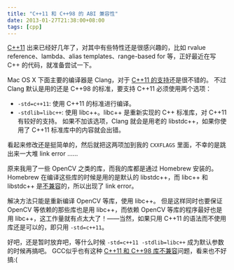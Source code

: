 ```yaml
---
title: "C++11 和 C++98 的 ABI 兼容性"
date: 2013-01-27T21:38:00+08:00
tags: [cpp]
---
```


[C++11][] 出来已经好几年了，对其中有些特性还是很感兴趣的，比如 rvalue reference、lambda、alias templates、range-based for 等，正好最近在写 C++ 的代码，就准备尝试一下。

Mac OS X 下面主要的编译器是 Clang，对于 [C++11 的支持][Clang-c++11]还是很不错的。 不过 Clang 默认是用的还是 C++98 的标准，要支持 C++11 必须使用两个选项：

- `-std=c++11`: 使用 C++11 的标准进行编译。
- `-stdlib=libc++`: 使用 libc++。libc++ 是重新实现的 C++ 标准库，对 C++11 有较好的支持。 如果不加该选项，Clang 就会是用老的 libstdc++，如果你使用了 C++11 标准库中的内容就会出错。

看起来修改还是挺简单的，然后就把这两项加到我的 `CXXFLAGS` 里面，不幸的是跳出来一大堆 link error ……

原来我用了一些 OpenCV 之类的库，而我的库都是通过 Homebrew 安装的。Homebrew 在编译这些库的时候是用的是默认的 libstdc++，而 libc++ 和 libstdc++ 是[不兼容][compatibility]的，所以出现了 link error。

解决方法只能是重新编译 OpenCV 等库，使用 libc++。 但是这样同时也要保证 OpenCV 等依赖的那些库也是用 libc++，而依赖 OpenCV 等库的程序最好也是用 libc++，这工作量就有点太大了！——当然，如果只用 C++11 的语法而不使用库还是可以的，即只用 `-std=c++11`。

好吧，还是暂时放弃吧，等什么时候 `-std=c++11 -stdlib=libc++` 成为默认参数的时候再搞吧。 GCC似乎也有这种 [C++11 和 C++98 库不兼容][gcc-compatibility]问题，看来也不好搞:(


[C++11]: http://en.wikipedia.org/wiki/C%2B%2B11
[Clang-c++11]: http://clang.llvm.org/cxx_status.html
[compatibility]: https://github.com/mxcl/homebrew/issues/10938
[gcc-compatibility]: https://gcc.gnu.org/wiki/Cxx11AbiCompatibility
